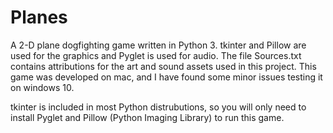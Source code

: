 # Planes
A 2-D plane dogfighting game written in Python 3.
tkinter and Pillow are used for the graphics and Pyglet is used for audio. The file Sources.txt contains attributions for the art and sound assets used in this project. This game was developed on mac, and I have found some minor issues testing it on windows 10.

tkinter is included in most Python distrubutions, so you will only need to install Pyglet and Pillow (Python Imaging Library) to run this game.
